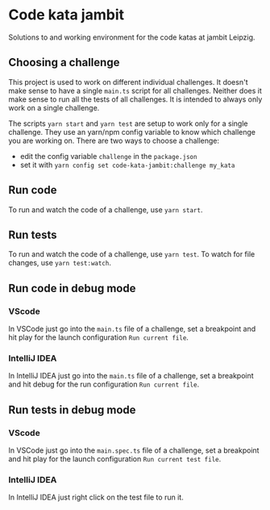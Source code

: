 # Code kata jambit

Solutions to and working environment for the code katas at jambit Leipzig.

## Choosing a challenge

This project is used to work on different individual challenges. It doesn't make sense to have a single `main.ts` script for all challenges. Neither does it make sense to run all the tests of all challenges. It is intended to always only work on a single challenge.

The scripts `yarn start` and `yarn test` are setup to work only for a single challenge. They use an yarn/npm config variable to know which challenge you are working on. There are two ways to choose a challenge:

-  edit the config variable `challenge` in the `package.json`
-  set it with `yarn config set code-kata-jambit:challenge my_kata`

## Run code

To run and watch the code of a challenge, use `yarn start`.

## Run tests

To run and watch the code of a challenge, use `yarn test`. To watch for file changes, use `yarn test:watch`.

## Run code in debug mode

### VScode

In VSCode just go into the `main.ts` file of a challenge, set a breakpoint and hit play for the launch configuration `Run current file`.

### IntelliJ IDEA

In IntelliJ IDEA just go into the `main.ts` file of a challenge, set a breakpoint and hit debug for the run configuration `Run current file`.

## Run tests in debug mode

### VScode

In VSCode just go into the `main.spec.ts` file of a challenge, set a breakpoint and hit play for the launch configuration `Run current test file`.

### IntelliJ IDEA

In IntelliJ IDEA just right click on the test file to run it.
